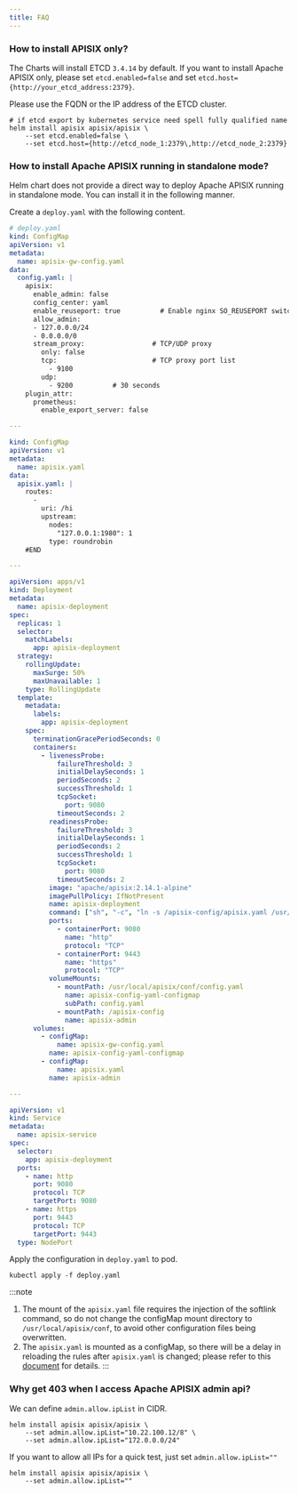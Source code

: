 ```yaml
---
title: FAQ
---
```


<!--
#
# Licensed to the Apache Software Foundation (ASF) under one or more
# contributor license agreements.  See the NOTICE file distributed with
# this work for additional information regarding copyright ownership.
# The ASF licenses this file to You under the Apache License, Version 2.0
# (the "License"); you may not use this file except in compliance with
# the License.  You may obtain a copy of the License at
#
#     http://www.apache.org/licenses/LICENSE-2.0
#
# Unless required by applicable law or agreed to in writing, software
# distributed under the License is distributed on an "AS IS" BASIS,
# WITHOUT WARRANTIES OR CONDITIONS OF ANY KIND, either express or implied.
# See the License for the specific language governing permissions and
# limitations under the License.
#
-->

### How to install APISIX only?

The Charts will install ETCD `3.4.14` by default. If you want to install Apache APISIX only, please set `etcd.enabled=false` and set `etcd.host={http://your_etcd_address:2379}`.

Please use the FQDN or the IP address of the ETCD cluster.

```shell
# if etcd export by kubernetes service need spell fully qualified name
helm install apisix apisix/apisix \
    --set etcd.enabled=false \
    --set etcd.host={http://etcd_node_1:2379\,http://etcd_node_2:2379}
```
### How to install Apache APISIX running in standalone mode?

Helm chart does not provide a direct way to deploy Apache APISIX running in standalone mode. You can install it in the following manner.

Create a `deploy.yaml` with the following content.

```yaml
# deploy.yaml
kind: ConfigMap
apiVersion: v1
metadata:
  name: apisix-gw-config.yaml
data:
  config.yaml: |
    apisix:
      enable_admin: false
      config_center: yaml
      enable_reuseport: true          # Enable nginx SO_REUSEPORT switch if set to true.
      allow_admin:
      - 127.0.0.0/24
      - 0.0.0.0/0
      stream_proxy:                 # TCP/UDP proxy
        only: false
        tcp:                        # TCP proxy port list
          - 9100
        udp:
          - 9200          # 30 seconds
    plugin_attr:
      prometheus:
        enable_export_server: false

---

kind: ConfigMap
apiVersion: v1
metadata:
  name: apisix.yaml
data:
  apisix.yaml: |
    routes:
      -
        uri: /hi
        upstream:
          nodes:
            "127.0.0.1:1980": 1
          type: roundrobin
    #END

---

apiVersion: apps/v1
kind: Deployment
metadata:
  name: apisix-deployment
spec:
  replicas: 1
  selector:
    matchLabels:
      app: apisix-deployment
  strategy:
    rollingUpdate:
      maxSurge: 50%
      maxUnavailable: 1
    type: RollingUpdate
  template:
    metadata:
      labels:
        app: apisix-deployment
    spec:
      terminationGracePeriodSeconds: 0
      containers: 
        - livenessProbe:
            failureThreshold: 3
            initialDelaySeconds: 1
            periodSeconds: 2
            successThreshold: 1
            tcpSocket:
              port: 9080
            timeoutSeconds: 2
          readinessProbe:
            failureThreshold: 3
            initialDelaySeconds: 1
            periodSeconds: 2
            successThreshold: 1
            tcpSocket:
              port: 9080
            timeoutSeconds: 2
          image: "apache/apisix:2.14.1-alpine"
          imagePullPolicy: IfNotPresent
          name: apisix-deployment
          command: ["sh", "-c", "ln -s /apisix-config/apisix.yaml /usr/local/apisix/conf/apisix.yaml  && /usr/bin/apisix init && /usr/bin/apisix init_etcd && /usr/local/openresty/bin/openresty -p /usr/local/apisix -g 'daemon off;'"]
          ports:
            - containerPort: 9080
              name: "http"
              protocol: "TCP"
            - containerPort: 9443
              name: "https"
              protocol: "TCP"
          volumeMounts:
            - mountPath: /usr/local/apisix/conf/config.yaml
              name: apisix-config-yaml-configmap
              subPath: config.yaml
            - mountPath: /apisix-config
              name: apisix-admin
      volumes:
        - configMap:
            name: apisix-gw-config.yaml
          name: apisix-config-yaml-configmap
        - configMap:
            name: apisix.yaml
          name: apisix-admin

---

apiVersion: v1
kind: Service
metadata:
  name: apisix-service
spec:
  selector:
    app: apisix-deployment
  ports:
    - name: http
      port: 9080
      protocol: TCP
      targetPort: 9080
    - name: https
      port: 9443
      protocol: TCP
      targetPort: 9443
  type: NodePort
```

Apply the configuration in `deploy.yaml` to pod.

```
kubectl apply -f deploy.yaml
```

:::note
1. The mount of the `apisix.yaml` file requires the injection of the softlink command, so do not change the configMap mount directory to `/usr/local/apisix/conf`, to avoid other configuration files being overwritten.
2. The `apisix.yaml` is mounted as a configMap, so there will be a delay in reloading the rules after `apisix.yaml` is changed; please refer to this [document](https://kubernetes.io/docs/concepts/configuration/configmap/#mounted-configmaps-are-updated-automatically) for details. 
:::

### Why get 403 when I access Apache APISIX admin api?

We can define `admin.allow.ipList` in CIDR.

```shell
helm install apisix apisix/apisix \
    --set admin.allow.ipList="10.22.100.12/8" \
    --set admin.allow.ipList="172.0.0.0/24"
```

If you want to allow all IPs for a quick test, just set `admin.allow.ipList=""`

```shell
helm install apisix apisix/apisix \
    --set admin.allow.ipList=""
```

